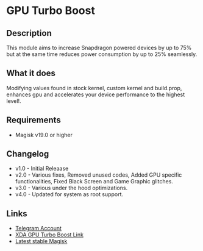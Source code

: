 # GPU Turbo Boost
## Description
This module aims to increase Snapdragon powered devices by up to 75% but at the same time reduces power consumption by up to 25% seamlessly.

## What it does
Modifying values found in stock kernel, custom kernel and build.prop, enhances gpu and accelerates your device performance to the highest level!.

## Requirements
- Magisk v19.0 or higher

## Changelog 
- v1.0 - Initial Releaase
- v2.0 - Various fixes, Removed unused codes, Added GPU specific functionalities, Fixed Black Screen and Game Graphic glitches.
- v3.0 - Various under the hood optimizations.
- v4.0 - Updated for system as root support.

## Links
- <a href="https://t.me/EmperorEye1993">Telegram Account</a>
- <a href="https://forum.xda-developers.com/apps/magisk/module-gpu-turbo-boost-t3808541">XDA GPU Turbo Boost Link</a>
- <a href="http://www.tiny.cc/latestmagisk">Latest stable Magisk</a>
